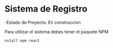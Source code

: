 <h1>Sistema de Registro</h1>
-Estado de Proyecto: En construccion

Para utilizar el sistema debes tener el paquete NPM

 ```nstall npm react```
